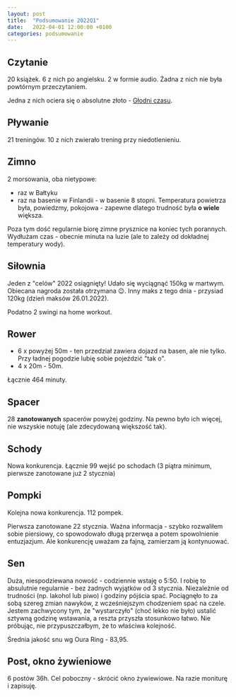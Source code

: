 ```yaml
---
layout: post
title:  "Podsumowanie 2022Q1"
date:   2022-04-01 12:00:00 +0100
categories: podsumowanie
---
```


## Czytanie

20 książek. 6 z nich po angielsku. 2 w formie audio. Żadna z nich nie była powtórnym przeczytaniem.

Jedna z nich ociera się o absolutne złoto - [Głodni czasu](https://lubimyczytac.pl/ksiazka/4842692/glodni-czasu-efektywne-168-godzin-w-7-dni-lub-tydzien).

## Pływanie

21 treningów. 10 z nich zwierało trening przy niedotlenieniu.

## Zimno

2 morsowania, oba nietypowe:

* raz w Bałtyku
* raz na basenie w Finlandii - w basenie 8 stopni. Temperatura powietrza była, powiedzmy, pokojowa - zapewne dlatego trudność była **o wiele** większa.

Poza tym dość regularnie biorę zimne prysznice na koniec tych porannych. Wydłużam czas - obecnie minuta na luzie (ale to zależy od dokładnej temperatury wody).

## Siłownia

Jeden z "celów" 2022 osiągnięty! Udało się wyciągnąć 150kg w martwym. Obiecana nagroda została otrzymana 😉. Inny maks z tego dnia - przysiad 120kg (dzień maksów 26.01.2022).

Podatno 2 swingi na home workout.

## Rower

* 6 x powyżej 50m - ten przedział zawiera dojazd na basen, ale nie tylko. Przy ładnej pogodzie lubię sobie pojeździć "tak o".
* 4 x 20m - 50m.

Łącznie 464 minuty.

## Spacer

28 **zanotowanych** spacerów powyżej godziny. Na pewno było ich więcej, nie wszyskie notuję (ale zdecydowaną większość tak).

## Schody

Nowa konkurencja. Łącznie 99 wejść po schodach (3 piątra minimum, pierwsze zanotowane już 2 stycznia)

## Pompki

Kolejna nowa konkurencja. 112 pompek.

Pierwsza zanotowane 22 stycznia. Ważna informacja - szybko rozwaliłem sobie piersiowy, co spowodowało długą przerwęa a potem spowolnienie entuzjazjum. Ale konkurencję uważam za fajną, zamierzam ją kontynuować. 

## Sen

Duża, niespodziewana nowość - codziennie wstaję o 5:50. I robię to absulutnie regularnie - bez żadnych wyjątków od 3 stycznia. Niezależnie od trudności (np. lakohol lub piwo) i godziny pójścia spać. Pociągnęło to za sobą szereg zmian nawyków, z wcześniejszym chodzeniem spać na czele. Jestem zachwycony tym, że "wystarczyło" (choć lekko nie było) ustalić sztywną godzinę wstawania, a reszta przyszła stosunkowo łatwo. Nie próbując, nie przypuszczałbym, że to właściwa kolejność.

Średnia jakość snu wg Oura Ring - 83,95.

## Post, okno żywieniowe

6 postów 36h. Cel poboczny - skrócić okno żywiewiowe. Na razie moniturę i zapisuję.
